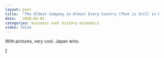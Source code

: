 ```yaml
---
layout: post
title:  "The Oldest Company in Almost Every Country (That is Still in Business)"
date:   2020-03-01
categories: business cool history economics
video: false
---
```


With pictures, very cool.    Japan wins.

[1]

[1]: //businessfinancing.co.uk/the-oldest-company-in-almost-every-country/

